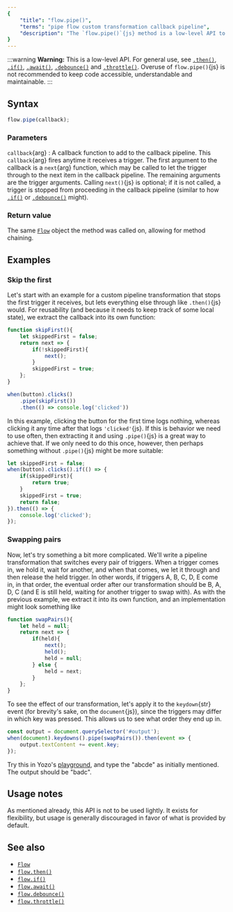 ```yaml
---
{
	"title": "flow.pipe()",
	"terms": "pipe flow custom transformation callback pipeline",
	"description": "The `flow.pipe()`{js} method is a low-level API to introduce custom transformation to `Flow`{js} callback pipelines."
}
---
```


:::warning
**Warning:** This is a low-level API. For general use, see [`.then()`](/docs/flow/then/), [`.if()`](/docs/flow/if/), [`.await()`](/docs/flow/await/), [`.debounce()`](/docs/flow/debounce/) and [`.throttle()`](/docs/flow/throttle/). Overuse of `flow.pipe()`{js} is not recommended to keep code accessible, understandable and maintainable.
:::

## Syntax

```js
flow.pipe(callback);
```

### Parameters

`callback`{arg}
: A callback function to add to the callback pipeline. This `callback`{arg} fires anytime it receives a trigger. The first argument to the callback is a `next`{arg} function, which may be called to let the trigger through to the next item in the callback pipeline. The remaining arguments are the trigger arguments. Calling `next()`{js} is optional; if it is not called, a trigger is stopped from proceeding in the callback pipeline (similar to how [`.if()`](/docs/flow/if/) or [`.debounce()`](/docs/debounce/) might).

### Return value

The same [`Flow`](/docs/flow/) object the method was called on, allowing for method chaining.

## Examples

### Skip the first

Let's start with an example for a custom pipeline transformation that stops the first trigger it receives, but lets everything else through like `.then()`{js} would. For reusability (and because it needs to keep track of some local state), we extract the callback into its own function:

```js
function skipFirst(){
	let skippedFirst = false;
	return next => {
		if(!skippedFirst){
			next();
		}
		skippedFirst = true;
	};
}

when(button).clicks()
	.pipe(skipFirst())
	.then(() => console.log('clicked'))
```

In this example, clicking the button for the first time logs nothing, whereas clicking it any time after that logs `'clicked'`{js}. If this is behavior we need to use often, then extracting it and using `.pipe()`{js} is a great way to achieve that. If we only need to do this once, however, then perhaps something without `.pipe()`{js} might be more suitable:

```js
let skippedFirst = false;
when(button).clicks().if(() => {
	if(skippedFirst){
		return true;
	}
	skippedFirst = true;
	return false;
}).then(() => {
	console.log('clicked');
});
```

### Swapping pairs

Now, let's try something a bit more complicated. We'll write a pipeline transformation that switches every pair of triggers. When a trigger comes in, we hold it, wait for another, and when that comes, we let it through and then release the held trigger. In other words, if triggers A, B, C, D, E come in, in that order, the eventual order after our transformation should be B, A, D, C (and E is still held, waiting for another trigger to swap with). As with the previous example, we extract it into its own function, and an implementation might look something like

```js
function swapPairs(){
	let held = null;
	return next => {
		if(held){
			next();
			held();
			held = null;
		} else {
			held = next;
		}
	};
}
```

To see the effect of our transformation, let's apply it to the `keydown`{str} event (for brevity's sake, on the `document`{js}), since the triggers may differ in which key was pressed. This allows us to see what order they end up in.

```js
const output = document.querySelector('#output');
when(document).keydowns().pipe(swapPairs()).then(event => {
	output.textContent += event.key;
});
```

Try this in Yozo's [playground](/docs/play/), and type the "abcde" as initially mentioned. The output should be "badc".

## Usage notes

As mentioned already, this API is not to be used lightly. It exists for flexibility, but usage is generally discouraged in favor of what is provided by default.

## See also

- [`Flow`](/docs/flow/)
- [`flow.then()`](/docs/flow/then/)
- [`flow.if()`](/docs/flow/if/)
- [`flow.await()`](/docs/flow/await/)
- [`flow.debounce()`](/docs/flow/debounce/)
- [`flow.throttle()`](/docs/flow/throttle/)
